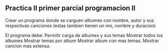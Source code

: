 ## Practica II primer parcial programacion II

Crear un programa donde se carguen albumes con nombre, autor y sus respectivas canciones (estas tambien tienen un nro, nombre y duracion)

El programa debe:
Permitir carga de albumes y sus temas
Mostrar todos los albumes 
Mostrar temas por album
Mostrar album con mas temas.
Mostrar cancion mas extensa.

